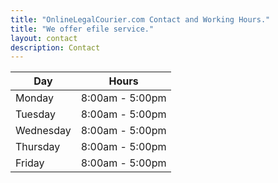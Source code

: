```yaml
---
title: "OnlineLegalCourier.com Contact and Working Hours."
title: "We offer efile service."
layout: contact
description: Contact
---
```


 

| Day       | Hours           |
| --------- | --------------- |
| Monday    | 8:00am - 5:00pm |
| Tuesday   | 8:00am - 5:00pm |
| Wednesday | 8:00am - 5:00pm |
| Thursday  | 8:00am - 5:00pm |
| Friday    | 8:00am - 5:00pm |
